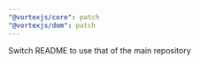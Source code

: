 ```yaml
---
"@vortexjs/core": patch
"@vortexjs/dom": patch
---
```


Switch README to use that of the main repository
